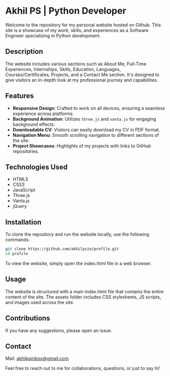# Akhil PS | Python Developer  
  
Welcome to the repository for my personal website hosted on Github. This site is a showcase of my work, skills, and experiences as a Software Engineer specializing in Python development.  
  
## Description  
  
The website includes various sections such as About Me, Full-Time Experiences, Internships, Skills, Education, Languages, Courses/Certificates, Projects, and a Contact Me section. It's designed to give visitors an in-depth look at my professional journey and capabilities.  
  
## Features  
  
- **Responsive Design**: Crafted to work on all devices, ensuring a seamless experience across platforms.  
- **Background Animation**: Utilizes `three.js` and `vanta.js` for engaging background effects.  
- **Downloadable CV**: Visitors can easily download my CV in PDF format.  
- **Navigation Menu**: Smooth scrolling navigation to different sections of the site.  
- **Project Showcases**: Highlights of my projects with links to GitHub repositories.  
  
## Technologies Used  
  
- HTML5  
- CSS3  
- JavaScript  
- Three.js  
- Vanta.js  
- jQuery  
  
## Installation  
  
To clone the repository and run the website locally, use the following commands:  
  
```bash  
git clone https://github.com/akhilpsin/profile.git  
cd profile
```
To view the website, simply open the index.html file in a web browser.

## Usage
 
The website is structured with a main index.html file that contains the entire content of the site. The assets folder includes CSS stylesheets, JS scripts, and images used across the site.

## Contributions
If you have any suggestions, please open an issue.

## Contact

Mail: akhilpsinbox@gmail.com

Feel free to reach out to me for collaborations, questions, or just to say hi!
